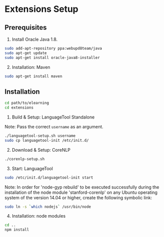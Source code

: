 # Extensions Setup
## Prerequisites

1. Install Oracle Java 1.8.
```bash
sudo add-apt-repository ppa:webupd8team/java
sudo apt-get update
sudo apt-get install oracle-java8-installer
```

2. Installation: Maven

```bash
sudo apt-get install maven
```
## Installation
```bash
cd path/to/elearning
cd extensions
```

1. Build & Setup: LanguageTool Standalone

Note: Pass the correct `username` as an argument.

```bash
./languagetool-setup.sh username
sudo cp languagetool-init /etc/init.d/
```

2) Download & Setup: CoreNLP
```bash
./corenlp-setup.sh
```

3) Start: LanguageTool
```bash
sudo /etc/init.d/languagetool-init start
```

Note: In order for 'node-gyp rebuild' to be executed successfully during the installation of the node module 'stanford-corenlp' on any Ubuntu operating system of the version 14.04 or higher, create the following symbolic link:
```bash
sudo ln -s `which nodejs` /usr/bin/node
```

4) Installation: node modules
```bash
cd ..
npm install
```
